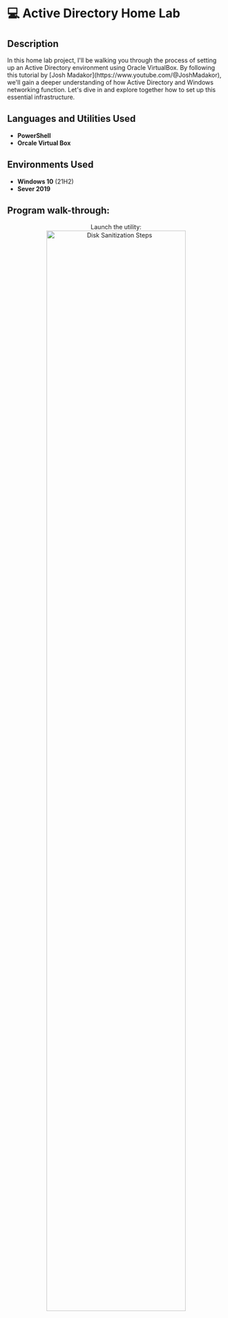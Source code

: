 <h1>💻 Active Directory Home Lab</h1>

<h2>Description</h2>
In this home lab project, I'll be walking you through the process of setting up an Active Directory environment using Oracle VirtualBox. By following this tutorial by [Josh Madakor](https://www.youtube.com/@JoshMadakor), we'll gain a deeper understanding of how Active Directory and Windows networking function. Let's dive in and explore together how to set up this essential infrastructure.
<br />


<h2>Languages and Utilities Used</h2>

- <b>PowerShell</b> 
- <b>Orcale Virtual Box</b>

<h2>Environments Used </h2>

- <b>Windows 10</b> (21H2)
- <b>Sever 2019</b>

<h2>Program walk-through:</h2>

<p align="center">
Launch the utility: <br/>
<img src="https://i.imgur.com/62TgaWL.png" height="80%" width="80%" alt="Disk Sanitization Steps"/>
<br />
<br />


<!--
 ```diff
- text in red
+ text in green
! text in orange
# text in gray
@@ text in purple (and bold)@@
```
--!>
